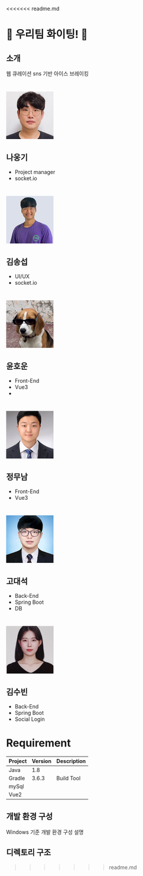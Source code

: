 <<<<<<< readme.md
# 🐳 우리팀 화이팅!  :penguin:

## 소개
웹 큐레이션 sns 기반 아이스 브레이킹
#
![나웅기](./img/kiii)
## 나웅기
- Project manager
- socket.io

#
![김송섭](./img/song)
## 김송섭
- UI/UX
- socket.io

#
![윤호운](./img/hoo)
## 윤호운
- Front-End
- Vue3
- 

#
![정무남](./img/moo)
## 정무남
- Front-End
- Vue3

#
![고대석](./img/goo)
## 고대석
- Back-End
- Spring Boot
- DB

#
![김수빈](./img/suu)
## 김수빈
- Back-End
- Spring Boot
- Social Login
#
# Requirement
| Project | Version | Description |
| ------- | ------- | ----------- |
| Java    | 1.8     |             |
| Gradle  | 3.6.3   | Build Tool  |
| mySql   |         |             |
|   Vue2  |         |             |


## 개발 환경 구성

Windows 기준 개발 환경 구성 설명

## 디렉토리 구조
>>>>>>> readme.md

